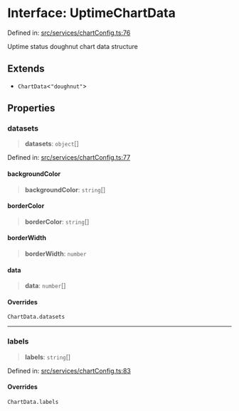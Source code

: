 # Interface: UptimeChartData

Defined in: [src/services/chartConfig.ts:76](https://github.com/Nick2bad4u/Uptime-Watcher/blob/main/src/services/chartConfig.ts#L76)

Uptime status doughnut chart data structure

## Extends

- `ChartData`\<`"doughnut"`\>

## Properties

### datasets

> **datasets**: `object`[]

Defined in: [src/services/chartConfig.ts:77](https://github.com/Nick2bad4u/Uptime-Watcher/blob/main/src/services/chartConfig.ts#L77)

#### backgroundColor

> **backgroundColor**: `string`[]

#### borderColor

> **borderColor**: `string`[]

#### borderWidth

> **borderWidth**: `number`

#### data

> **data**: `number`[]

#### Overrides

`ChartData.datasets`

***

### labels

> **labels**: `string`[]

Defined in: [src/services/chartConfig.ts:83](https://github.com/Nick2bad4u/Uptime-Watcher/blob/main/src/services/chartConfig.ts#L83)

#### Overrides

`ChartData.labels`
